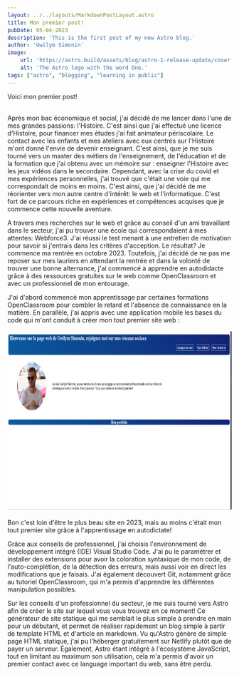 ```yaml
---
layout: ../../layouts/MarkdownPostLayout.astro
title: Mon premier post!
pubDate: 05-04-2023
description: 'This is the first post of my new Astro blog.'
author: 'Gwilym Simonin'
image:
    url: 'https://astro.build/assets/blog/astro-1-release-update/cover.jpeg' 
    alt: 'The Astro logo with the word One.'
tags: ["astro", "blogging", "learning in public"]
---
```

Voici mon premier post! <br> <br>

Après mon bac économique et social, j'ai décidé de me lancer dans l'une de mes grandes passions: l'Histoire. C'est ainsi que j'ai effectué une licence d'Histoire, pour financer mes études j'ai fait animateur périscolaire. Le contact avec les enfants et mes ateliers avec eux centrés sur l'Histoire m'ont donné l'envie de devenir enseignant. C'est ainsi, que je me suis tourné vers un master des métiers de l'enseignement, de l'éducation et de la formation que j'ai obtenu avec un mémoire sur : enseigner l'Histoire avec les jeux vidéos dans le secondaire. Cependant, avec la crise du covid et mes expériences personnelles, j'ai trouvé que c'était une voie qui me correspondait de moins en moins. C'est ainsi, que j'ai décidé de me réorienter vers mon autre centre d'intérêt: le web et l'informatique. C'est fort de ce parcours riche en expériences et compétences acquises que je commence cette nouvelle aventure.<br>

A travers mes recherches sur le web et grâce au conseil d'un ami travaillant dans le secteur, j'ai pu trouver une école qui correspondaient à mes attentes: Webforce3. J'ai réussi le test menant à une entretien de motivation pour savoir si j'entrais dans les critères d'acception. Le résultat? Je commence ma rentrée en octobre 2023. Toutefois, j'ai décidé de ne pas me reposer sur mes lauriers en attendant la rentrée et dans la volonté de trouver une bonne alternance, j'ai commencé à apprendre en autodidacte grâce à des ressources gratuites sur le web comme OpenClassroom et avec un professionnel de mon entourage. <br>

J'ai d'abord commencé mon apprentissage par certaines formations OpenClassroom pour combler le retard et l'absence de connaissance en la matière. En parallèle, j'ai appris avec une application mobile les bases du code qui m'ont conduit à créer mon tout premier site web :<br> <br>
<img src="/src/images/Suivi_site_02-03-2023.png" width="700px" height="400px" alt="photo de mon premier site"> <br><br>
Bon c'est loin d'être le plus beau site en 2023, mais au moins c'était mon tout premier site grâce à l'apprentissage en autodictate!

Grâce aux conseils de professionnel, j'ai choisis l'environnement de développement intégré (IDE) Visual Studio Code. J'ai pu le paramétrer et installer des extensions pour avoir la coloration syntaxique de mon code, de l'auto-complétion, de la détection des erreurs, mais aussi voir en direct les modifications que je faisais. J'ai également découvert Git, notamment grâce au tutoriel OpenClassroom, qui m'a permis d'apprendre les différentes manipulation possibles. <br>

Sur les conseils d'un professionnel du secteur, je me suis tourné vers Astro afin de créer le site sur lequel vous vous trouvez en ce moment! Ce générateur de site statique qui me semblait le plus simple à prendre en main pour un débutant, et permet de réaliser rapidement un blog simple à partir de template HTML et d'article en markdown. Vu qu'Astro génère de simple page HTML statique, j'ai pu l’héberger gratuitement sur Netlify plutôt que de payer un serveur. Également, Astro étant intégré à l'écosystème JavaScript, tout en limitant au maximum son utilisation, cela m'a permis d'avoir un premier contact avec ce language important du web, sans être perdu.